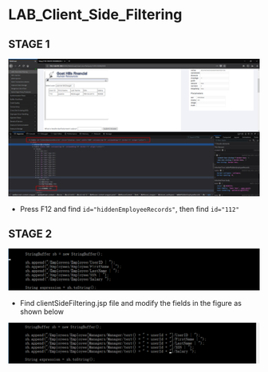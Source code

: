 # LAB_Client_Side_Filtering
## STAGE 1
![](_v_images/_1524728212_27520.png)

* Press F12 and find ``id="hiddenEmployeeRecords"``, then find ``id="112"``

## STAGE 2
![](_v_images/_1524729085_24441.png)

* Find clientSideFiltering.jsp file and modify the fields in the figure as shown below

![](_v_images/_1524729109_7936.png)

